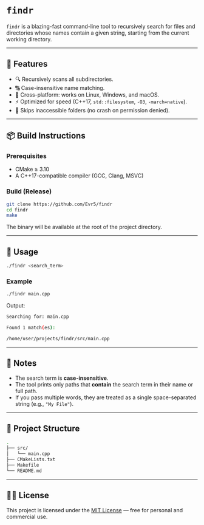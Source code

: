 # `findr`

`findr` is a blazing-fast command-line tool to recursively search for files and directories whose names contain a given string, starting from the current working directory.

---

## 🚀 Features

- 🔍 Recursively scans all subdirectories.
- 🔠 Case-insensitive name matching.
- 🧱 Cross-platform: works on Linux, Windows, and macOS.
- ⚡ Optimized for speed (C++17, `std::filesystem`, `-O3`, `-march=native`).
- 🛑 Skips inaccessible folders (no crash on permission denied).

---

## 📦 Build Instructions

### Prerequisites

- CMake ≥ 3.10
- A C++17-compatible compiler (GCC, Clang, MSVC)

### Build (Release)

```bash
git clone https://github.com/Evr5/findr
cd findr
make
```

The binary will be available at the root of the project directory.

---

## 🧪 Usage

```bash
./findr <search_term>
```

### Example

```bash
./findr main.cpp
```

Output:

```sh
Searching for: main.cpp

Found 1 match(es):

/home/user/projects/findr/src/main.cpp
```

---

## 📝 Notes

- The search term is **case-insensitive**.
- The tool prints only paths that **contain** the search term in their name or full path.
- If you pass multiple words, they are treated as a single space-separated string (e.g., `"My File"`).

---

## 📁 Project Structure

```sh
.
├── src/
│   └── main.cpp
├── CMakeLists.txt
├── Makefile
└── README.md
```

---

## 🧑‍💻 License

This project is licensed under the [MIT License](./LICENSE) — free for personal and commercial use.
